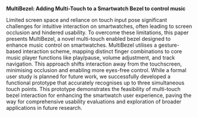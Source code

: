 **MultiBezel: Adding Multi-Touch to a Smartwatch Bezel to control music**

Limited screen space and reliance on touch input pose significant challenges for intuitive interaction on smartwatches, often leading to screen occlusion and hindered usability. To overcome these limitations, this paper presents MultiBezel, a novel multi-touch enabled bezel designed to enhance music control on smartwatches. MultiBezel utilises a gesture-based interaction scheme, mapping distinct finger combinations to core music player functions like play/pause, volume adjustment, and track navigation. This approach shifts interaction away from the touchscreen, minimising occlusion and enabling more eyes-free control. While a formal user study is planned for future work, we successfully developed a functional prototype that accurately recognises up to three simultaneous touch points. This prototype demonstrates the feasibility of multi-touch bezel interaction for enhancing the smartwatch user experience, paving the way for comprehensive usability evaluations and exploration of broader applications in future research.
